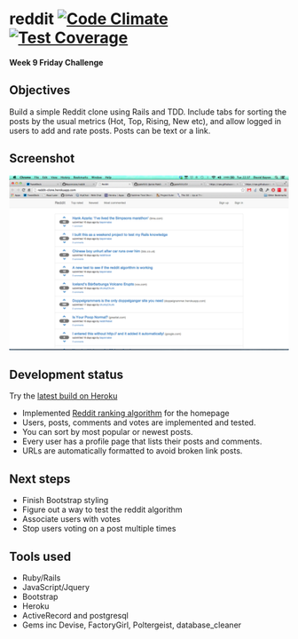 reddit [![Code Climate](https://codeclimate.com/github/Bayonnaise/reddit/badges/gpa.svg)](https://codeclimate.com/github/Bayonnaise/reddit) [![Test Coverage](https://codeclimate.com/github/Bayonnaise/reddit/badges/coverage.svg)](https://codeclimate.com/github/Bayonnaise/reddit)
======
**Week 9 Friday Challenge**

Objectives
--
Build a simple Reddit clone using Rails and TDD. Include tabs for sorting the posts by the usual metrics (Hot, Top, Rising, New etc), and allow logged in users to add and rate posts. Posts can be text or a link.

Screenshot
--

![Image1](https://github.com/Bayonnaise/reddit/blob/master/app/assets/images/reddit.png)

Development status
--

Try the [latest build on Heroku]

- Implemented [Reddit ranking algorithm] for the homepage
- Users, posts, comments and votes are implemented and tested.
- You can sort by most popular or newest posts.
- Every user has a profile page that lists their posts and comments.
- URLs are automatically formatted to avoid broken link posts.

Next steps
--
- Finish Bootstrap styling
- Figure out a way to test the reddit algorithm
- Associate users with votes
- Stop users voting on a post multiple times

Tools used
--
- Ruby/Rails
- JavaScript/Jquery
- Bootstrap
- Heroku
- ActiveRecord and postgresql
- Gems inc Devise, FactoryGirl, Poltergeist, database_cleaner

[Reddit ranking algorithm]:http://amix.dk/blog/post/19588
[latest build on Heroku]:http://reddit-clone.herokuapp.com/
